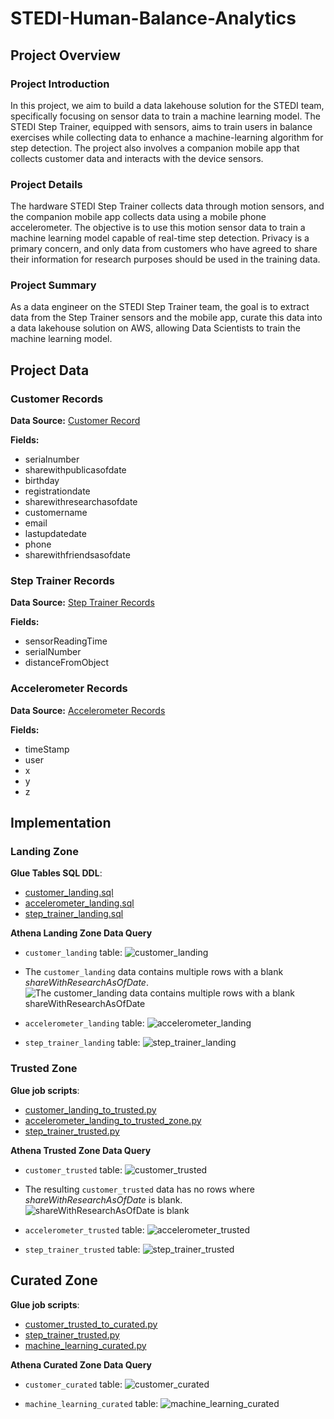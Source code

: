 # STEDI-Human-Balance-Analytics

## Project Overview

### Project Introduction

In this project, we aim to build a data lakehouse solution for the STEDI team, specifically focusing on sensor data to train a machine learning model. The STEDI Step Trainer, equipped with sensors, aims to train users in balance exercises while collecting data to enhance a machine-learning algorithm for step detection. The project also involves a companion mobile app that collects customer data and interacts with the device sensors.

### Project Details

The hardware STEDI Step Trainer collects data through motion sensors, and the companion mobile app collects data using a mobile phone accelerometer. The objective is to use this motion sensor data to train a machine learning model capable of real-time step detection. Privacy is a primary concern, and only data from customers who have agreed to share their information for research purposes should be used in the training data.

### Project Summary

As a data engineer on the STEDI Step Trainer team, the goal is to extract data from the Step Trainer sensors and the mobile app, curate this data into a data lakehouse solution on AWS, allowing Data Scientists to train the machine learning model.

## Project Data

### Customer Records

**Data Source:** [Customer Record](https://github.com/fkhrlnq/STEDI-Human-Balance-Analytics/tree/main/data/customer/landing)

**Fields:**

-   serialnumber
-   sharewithpublicasofdate
-   birthday
-   registrationdate
-   sharewithresearchasofdate
-   customername
-   email
-   lastupdatedate
-   phone
-   sharewithfriendsasofdate

### Step Trainer Records

**Data Source:** [Step Trainer Records](https://github.com/fkhrlnq/STEDI-Human-Balance-Analytics/tree/main/data/step_trainer/landing)

**Fields:**

-   sensorReadingTime
-   serialNumber
-   distanceFromObject

### Accelerometer Records

**Data Source:** [Accelerometer Records](https://github.com/fkhrlnq/STEDI-Human-Balance-Analytics/tree/main/data/accelerometer/landing)

**Fields:**

-   timeStamp
-   user
-   x
-   y
-   z

## Implementation

### Landing Zone

**Glue Tables SQL DDL**:

 -   [customer_landing.sql](https://github.com/fkhrlnq/STEDI-Human-Balance-Analytics/blob/main/scripts/customer_landing.sql)
 -   [accelerometer_landing.sql](https://github.com/fkhrlnq/STEDI-Human-Balance-Analytics/blob/main/scripts/accelerometer_landing.sql)
 -  [step_trainer_landing.sql](https://github.com/fkhrlnq/STEDI-Human-Balance-Analytics/blob/main/scripts/step_trainer_landing.sql)

**Athena Landing Zone Data Query**

 - `customer_landing` table:
![customer_landing](https://github.com/fkhrlnq/STEDI-Human-Balance-Analytics/blob/main/images/customer_landing.jpg)

 -   The `customer_landing` data contains multiple rows with a blank *shareWithResearchAsOfDate*.
   ![The customer_landing data contains multiple rows with a blank shareWithResearchAsOfDate](https://github.com/fkhrlnq/STEDI-Human-Balance-Analytics/blob/main/images/customer_landing_sharewithresearchasofdate.jpg)

 - `accelerometer_landing` table:
![accelerometer_landing](https://github.com/fkhrlnq/STEDI-Human-Balance-Analytics/blob/main/images/accelerometer_landing.jpg)

 - `step_trainer_landing` table:
![step_trainer_landing](https://github.com/fkhrlnq/STEDI-Human-Balance-Analytics/blob/main/images/step_trainer_landing.jpg)

### Trusted Zone

**Glue job scripts**:

-   [customer_landing_to_trusted.py](https://github.com/fkhrlnq/STEDI-Human-Balance-Analytics/blob/main/scripts/customer_landing_to_trusted.py)
-   [accelerometer_landing_to_trusted_zone.py](https://github.com/fkhrlnq/STEDI-Human-Balance-Analytics/blob/main/scripts/accelerometer_landing_to_trusted.py)
-  [step_trainer_trusted.py](https://github.com/fkhrlnq/STEDI-Human-Balance-Analytics/blob/main/scripts/step_trainer_trusted.py)

**Athena Trusted Zone Data Query**
 - `customer_trusted` table:
![customer_trusted](https://github.com/fkhrlnq/STEDI-Human-Balance-Analytics/blob/main/images/customer_trusted.jpg)

 -  The resulting `customer_trusted`  data has no rows where *shareWithResearchAsOfDate* is blank.
![*shareWithResearchAsOfDate* is blank](https://github.com/fkhrlnq/STEDI-Human-Balance-Analytics/blob/main/images/customer_trusted_sharewithresearchasofdate_is_null.jpg)

 - `accelerometer_trusted` table:
![accelerometer_trusted](https://github.com/fkhrlnq/STEDI-Human-Balance-Analytics/blob/main/images/accelerometer_trusted.jpg)

- `step_trainer_trusted` table:
![step_trainer_trusted](https://github.com/fkhrlnq/STEDI-Human-Balance-Analytics/blob/main/images/step_trainer_trusted.jpg)

## Curated Zone

**Glue job scripts**:
- [customer_trusted_to_curated.py](https://github.com/fkhrlnq/STEDI-Human-Balance-Analytics/blob/main/scripts/customer_trusted_to_curated.py)
-  [step_trainer_trusted.py](https://github.com/fkhrlnq/STEDI-Human-Balance-Analytics/blob/main/scripts/step_trainer_trusted.py)
- [machine_learning_curated.py](https://github.com/fkhrlnq/STEDI-Human-Balance-Analytics/blob/main/scripts/machine_learning_curated.py)

**Athena Curated Zone Data Query**
- `customer_curated` table:
![customer_curated](https://github.com/fkhrlnq/STEDI-Human-Balance-Analytics/blob/main/images/customer_curated.jpg)

- `machine_learning_curated` table:
![machine_learning_curated](https://github.com/fkhrlnq/STEDI-Human-Balance-Analytics/blob/main/images/machine_learning_curated.jpg)
